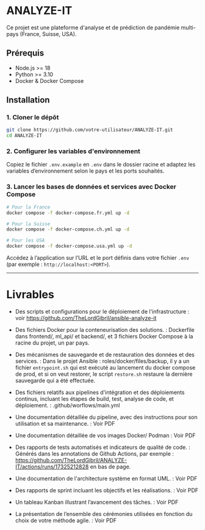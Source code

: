 # ANALYZE-IT

Ce projet est une plateforme d'analyse et de prédiction de pandémie multi-pays (France, Suisse, USA).

## Prérequis

- Node.js >= 18
- Python >= 3.10
- Docker & Docker Compose

## Installation

### 1. Cloner le dépôt

```bash
git clone https://github.com/votre-utilisateur/ANALYZE-IT.git
cd ANALYZE-IT
```

### 2. Configurer les variables d'environnement

Copiez le fichier `.env.example` en `.env` dans le dossier racine et adaptez les variables d’environnement selon le pays et les ports souhaités.

### 3. Lancer les bases de données et services avec Docker Compose

```bash
# Pour la France
docker compose -f docker-compose.fr.yml up -d

# Pour la Suisse
docker compose -f docker-compose.ch.yml up -d

# Pour les USA
docker compose -f docker-compose.usa.yml up -d
```

Accédez à l’application sur l’URL et le port définis dans votre fichier `.env` (par exemple : `http://localhost:<PORT>`).

---

# Livrables

- Des scripts et configurations pour le déploiement de l'infrastructure : voir https://github.com/TheLordGibril/ansible-analyze-it
- Des fichiers Docker pour la conteneurisation des solutions. : Dockerfile dans frontend/, ml_api/ et backend/, et 3 fichiers Docker Compose à la racine du projet, un par pays.
- Des mécanismes de sauvegarde et de restauration des données et des services. : Dans le projet Ansible : roles/docker/files/backup, il y a un fichier `entrypoint.sh` qui est exécuté au lancement du docker compose de prod, et si on veut restorer, le script `restore.sh` restaure la dernière sauvegarde qui a été effectuée.
- Des fichiers relatifs aux pipelines d'intégration et des déploiements continus, incluant les étapes de build, test, analyse de code, et déploiement. : .github/worflows/main.yml

- Une documentation détaillée du pipeline, avec des instructions pour son utilisation et sa maintenance. : Voir PDF
- Une documentation détaillée de vos images Docker/ Podman : Voir PDF
- Des rapports de tests automatisés et indicateurs de qualité de code. : Générés dans les annotations de Github Actions, par exemple : https://github.com/TheLordGibril/ANALYZE-IT/actions/runs/17325212828 en bas de page.
- Une documentation de l'architecture système en format UML. : Voir PDF

- Des rapports de sprint incluant les objectifs et les réalisations. : Voir PDF
- Un tableau Kanban illustrant l’avancement des tâches. : Voir PDF
- La présentation de l’ensemble des cérémonies utilisées en fonction du choix de votre méthode agile. : Voir PDF